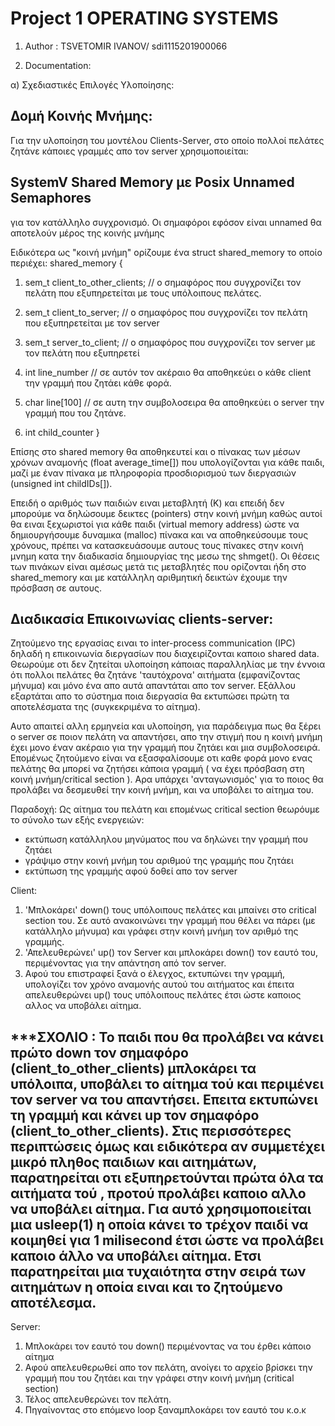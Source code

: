 # Project 1  OPERATING SYSTEMS

1. Author : TSVETOMIR IVANOV/ sdi1115201900066

2. Documentation:

α) Σχεδιαστικές Επιλογές Υλοποίησης:

Δομή Κοινής Μνήμης:
-------------------
Για την υλοποίηση του μοντέλου Clients-Server, στο οποίο πολλοί πελάτες ζητάνε κάποιες γραμμές απο τον server χρησιμοποιείται:

SystemV Shared Memory με Posix Unnamed Semaphores
-------------------------------------------------

για τον κατάλληλο συγχρονισμό. Οι σημαφόροι εφόσον είναι unnamed θα αποτελούν μέρος της κοινής μνήμης

Ειδικότερα ως "κοινή μνήμη" ορίζουμε ένα struct shared_memory το οποίο περιέχει: 
shared_memory {
  1. sem_t client_to_other_clients; // ο σημαφόρος που συγχρονίζει τον πελάτη που εξυπηρετείται με τους υπόλοιπους πελάτες.
  2. sem_t client_to_server;        // ο σημαφόρος που συγχρονίζει τον πελάτη που εξυπηρετείται με τον server
  3. sem_t server_to_client;        // ο σημαφόρος που συγχρονίζει τον server με τον πελάτη που εξυπηρετεί

  4. int line_number    // σε αυτόν τον ακέραιο θα αποθηκεύει ο κάθε client την γραμμή που ζητάει κάθε φορά.
  5. char line[100]     // σε αυτη την συμβολοσειρα θα αποθηκεύει ο server την γραμμή που του ζητάνε.
  6. int child_counter
}

Επίσης στο shared memory θα αποθηκευτεί και ο πίνακας των μέσων χρόνων αναμονής (float average_time[]) που υπολογίζονται για κάθε παιδι, μαζί με έναν πίνακα με πληροφορία προσδιορισμού των διεργασιών (unsigned int childIDs[]). 

Επειδή ο αριθμός των παιδιών ειναι μεταβλητή (Κ) και επειδή δεν μπορούμε να δηλώσουμε δεικτες (pointers) στην κοινή μνήμη καθώς αυτοί θα ειναι ξεχωριστοί για κάθε παιδι (virtual memory address) ώστε να δημιουργήσουμε δυναμικα (malloc) πίνακα και να αποθηκεύσουμε τους χρόνους,  πρέπει να κατασκευάσουμε αυτους τους πίνακες στην κοινή μνημη κατα την διαδικασία δημιουργίας της μεσω της shmget(). Οι θέσεις των πινάκων είναι αμέσως μετά τις μεταβλητές που ορίζονται ήδη στο shared_memory και με κατάλληλη αριθμητική δεικτών έχουμε την πρόσβαση σε αυτους.

Διαδικασία Επικοινωνίας clients-server:
--------------------------------------
Ζητούμενο της εργασίας ειναι το inter-process communication (IPC) δηλαδή η επικοινωνία διεργασίων που διαχειρίζονται καποιο shared data. Θεωρούμε οτι δεν ζητείται υλοποίηση κάποιας παραλληλίας με την έννοια ότι πολλοι πελάτες θα ζητάνε 'ταυτόχρονα' αιτήματα (εμφανίζοντας μήνυμα) και μόνο ένα απο αυτά απαντάται απο τον server. Εξάλλου εξαρτάται απο το σύστημα ποια διεργασία θα εκτυπώσει πρώτη τα αποτελέσματα της (συγκεκριμένα το αίτημα).

Αυτο απαιτεί αλλη ερμηνεία και υλοποίηση, για παράδειγμα πως θα ξέρει ο server σε ποιον πελάτη να απαντήσει, απο την στιγμή που η κοινή μνήμη έχει μονο έναν ακέραιο για την γραμμή που ζητάει και μια συμβολοσειρά. Επομένως ζητούμενο είναι να εξασφαλίσουμε οτι καθε φορά μονο ενας πελάτης θα μπορεί να ζητήσει κάποια γραμμή ( να έχει πρόσβαση στη κοινή μνήμη/critical section ). Αρα  υπάρχει 'ανταγωνισμός' για το ποιος θα προλάβει να δεσμευθεί την κοινή μνήμη, και να υποβάλει το αίτημα του.

Παραδοχή: Ως αίτημα του πελάτη και επομένως critical section  θεωρόυμε το σύνολο των εξής ενεργειών:
- εκτύπωση κατάλληλου μηνύματος που να δηλώνει την γραμμή που ζητάει
- γράψιμο στην κοινή μνήμη του αριθμού της γραμμής που ζητάει
- εκτύπωση της γραμμής αφού δοθεί απο τον server

Client: 
1. 'Μπλοκάρει' down() τους υπόλοιπους πελάτες και μπαίνει στο critical section του. Σε αυτό ανακοινώνει την γραμμή που θέλει να πάρει (με κατάλληλο μήνυμα) και γράφει στην κοινή μνήμη τον αριθμό της γραμμής. 
2. 'Απελευθερώνει' up() τον Server και μπλοκάρει down() τον εαυτό του, περιμένοντας για την απάντηση από τον server.
3.  Αφού του επιστραφεί ξανά ο έλεγχος, εκτυπώνει την γραμμή, υπολογίζει τον χρόνο αναμονής αυτού του αιτήματος και έπειτα απελευθερώνει up() τους υπόλοιπους πελάτες έτσι ώστε καποιος αλλος να υποβάλει αίτημα.

***ΣΧΟΛΙΟ : Το παιδι που θα προλάβει να κάνει πρώτο down τον σημαφόρο (client_to_other_clients) μπλοκάρει τα υπόλοιπα, υποβάλει το αίτημα τού και περιμένει τον server να του απαντήσει. Επειτα εκτυπώνει τη γραμμή  και κάνει up τον σημαφόρο (client_to_other_clients). Στις περισσότερες περιπτώσεις όμως και ειδικότερα αν συμμετέχει μικρό πληθος παιδιων και αιτημάτων, παρατηρείται οτι εξυπηρετούνται πρώτα όλα τα αιτήματα τού , προτού προλάβει καποιο αλλο να υποβάλει αίτημα. Για αυτό χρησιμοποιείται μια usleep(1) η οποία κάνει το τρέχον παιδί να κοιμηθεί για 1 milisecond έτσι ώστε να προλάβει καποιο άλλο να υποβάλει αίτημα. Ετσι παρατηρείται μια τυχαιότητα στην σειρά των αιτημάτων η οποία ειναι και το ζητούμενο αποτέλεσμα.
------------------

Server:
1. Μπλοκάρει τον εαυτό του down() περιμένοντας να του έρθει κάποιο αίτημα
2. Αφού απελευθερωθεί απο τον πελάτη, ανοίγει το αρχείο βρίσκει την γραμμή που του ζητάει και την γράφει στην κοινή μνήμη (critical section)
3. Τέλος απελευθερώνει τον πελάτη.
4. Πηγαίνοντας στο επόμενο loop ξαναμπλοκάρει τον εαυτό του κ.ο.κ


